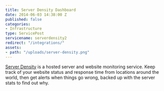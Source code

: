 ```yaml
---
title: Server Density Dashboard
date: 2014-06-03 14:38:00 Z
published: false
categories:
- Infrastructure
type: ServicePost
servicename: serverdensity2
redirect: "/integrations/"
assets:
- path: "/uploads/server-density.png"
---
```


[Server Density](https://www.serverdensity.com/) is a hosted server and website monitoring service. Keep track of your website status and response time from locations around the world, then get alerts when things go wrong, backed up with the server stats to find out why.
